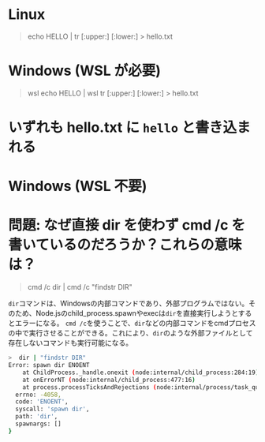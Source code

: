 # Linux
> echo HELLO | tr [:upper:] [:lower:] > hello.txt

# Windows (WSL が必要)
> wsl echo HELLO | wsl tr [:upper:] [:lower:] > hello.txt

# いずれも hello.txt に `hello` と書き込まれる

# Windows (WSL 不要)
# 問題: なぜ直接 dir を使わず cmd /c を書いているのだろうか？これらの意味は？
> cmd /c dir | cmd /c "findstr DIR"

`dir`コマンドは、Windowsの内部コマンドであり、外部プログラムではない。そのため、Node.jsのchild_process.spawnやexecは`dir`を直接実行しようとするとエラーになる。
`cmd /c`を使うことで、`dir`などの内部コマンドをcmdプロセスの中で実行させることができる。これにより、`dir`のような外部ファイルとして存在しないコマンドも実行可能になる。

```sh
>  dir | "findstr DIR"
Error: spawn dir ENOENT
    at ChildProcess._handle.onexit (node:internal/child_process:284:19)
    at onErrorNT (node:internal/child_process:477:16)
    at process.processTicksAndRejections (node:internal/process/task_queues:82:21) {
  errno: -4058,
  code: 'ENOENT',
  syscall: 'spawn dir',
  path: 'dir',
  spawnargs: []
}
```



